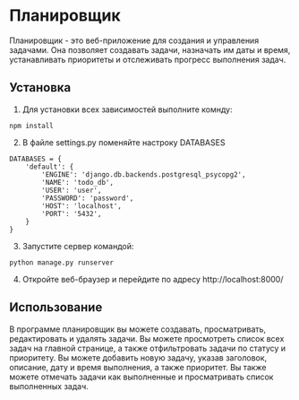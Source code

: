 # Планировщик

Планировщик - это веб-приложение для создания и управления 
задачами. Она позволяет создавать задачи, назначать им даты и 
время, устанавливать приоритеты и отслеживать прогресс 
выполнения задач.

## Установка
1) Для установки всех зависимостей выполните комнду:
```
npm install
```
2) В файле settings.py поменяйте настроку DATABASES
```
DATABASES = {
    'default': {
        'ENGINE': 'django.db.backends.postgresql_psycopg2',
        'NAME': 'todo_db',
        'USER': 'user',
        'PASSWORD': 'password',
        'HOST': 'localhost',
        'PORT': '5432',
    }
}
```
3) Запустите сервер командой:
```
python manage.py runserver
```
4) Откройте веб-браузер и перейдите по адресу 
http://localhost:8000/


## Использование

В программе планировщик вы можете создавать, просматривать, 
редактировать и удалять задачи. Вы можете просмотреть список 
всех задач на главной странице, а также отфильтровать задачи по 
статусу и приоритету. Вы можете добавить новую задачу, указав 
заголовок, описание, дату и время выполнения, а также приоритет. 
Вы также можете отмечать задачи как выполненные и просматривать 
список выполненных задач.
